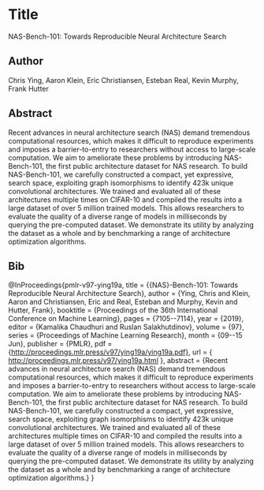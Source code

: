 # Title
NAS-Bench-101: Towards Reproducible Neural Architecture Search

## Author
Chris Ying, Aaron Klein, Eric Christiansen, Esteban Real, Kevin Murphy, Frank Hutter

## Abstract
Recent advances in neural architecture search (NAS) demand tremendous computational resources, which makes it difficult to reproduce experiments and imposes a barrier-to-entry to researchers without access to large-scale computation. We aim to ameliorate these problems by introducing NAS-Bench-101, the first public architecture dataset for NAS research. To build NAS-Bench-101, we carefully constructed a compact, yet expressive, search space, exploiting graph isomorphisms to identify 423k unique convolutional architectures. We trained and evaluated all of these architectures multiple times on CIFAR-10 and compiled the results into a large dataset of over 5 million trained models. This allows researchers to evaluate the quality of a diverse range of models in milliseconds by querying the pre-computed dataset. We demonstrate its utility by analyzing the dataset as a whole and by benchmarking a range of architecture optimization algorithms.

## Bib
@InProceedings{pmlr-v97-ying19a,
  title = 	 {{NAS}-Bench-101: Towards Reproducible Neural Architecture Search},
  author =       {Ying, Chris and Klein, Aaron and Christiansen, Eric and Real, Esteban and Murphy, Kevin and Hutter, Frank},
  booktitle = 	 {Proceedings of the 36th International Conference on Machine Learning},
  pages = 	 {7105--7114},
  year = 	 {2019},
  editor = 	 {Kamalika Chaudhuri and Ruslan Salakhutdinov},
  volume = 	 {97},
  series = 	 {Proceedings of Machine Learning Research},
  month = 	 {09--15 Jun},
  publisher =    {PMLR},
  pdf = 	 {http://proceedings.mlr.press/v97/ying19a/ying19a.pdf},
  url = 	 {
http://proceedings.mlr.press/v97/ying19a.html
},
  abstract = 	 {Recent advances in neural architecture search (NAS) demand tremendous computational resources, which makes it difficult to reproduce experiments and imposes a barrier-to-entry to researchers without access to large-scale computation. We aim to ameliorate these problems by introducing NAS-Bench-101, the first public architecture dataset for NAS research. To build NAS-Bench-101, we carefully constructed a compact, yet expressive, search space, exploiting graph isomorphisms to identify 423k unique convolutional architectures. We trained and evaluated all of these architectures multiple times on CIFAR-10 and compiled the results into a large dataset of over 5 million trained models. This allows researchers to evaluate the quality of a diverse range of models in milliseconds by querying the pre-computed dataset. We demonstrate its utility by analyzing the dataset as a whole and by benchmarking a range of architecture optimization algorithms.}
}